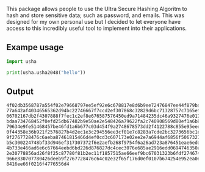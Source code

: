 This package allows people to use the Ultra Secure Hashing Algoritm to hash and store sensitive data; such as password, and emails. This was designed for my own personal use but I decided to let everyone have access to this incredibly useful tool to implement into their applications.

## Exampe usage
```python
import usha

print(usha.usha2048("hello"))
```

## Output
```
4f02db3568787a554f02e79668797ee5ef92e6c678817e8d6b9ee72476847ee44f879ba4687d52c84ecfc7c8645b61a0efdfe6d82fc536c64efce7b3e47
77a642af40346565362d94bc22746667f7ccd2ef307868c32829d6bc71328757c7165efd762b478853d944fcb22b7687d5ab4ebcce6972edffc646f01e5
06702167db2f4307888f7fec1c2ef8e676587576450ed9a71484235dc46a9327476e017ede0eaece36404cf2554ed2e516605efde56ed707c47764eeb86
bdaa734768452f0efd25db67482b9e50ae2e548426a79622fa2c740908569d80ef1a6b8886d5e96efdb26c678857dbdeed2c787ec5e6bcc4f01d9b5e45b
79634e9fe51468457be46fd1a6b677c03d454f9a2748678573dd2f4122788c855e95eee423b66c4b7ad56e81e73877037ee6ead807c636656edd6edb97b
0f44358e36b921f2576827b4d2ec1e3c294556ee3cf01e7c8283a7cde2bc3273656bc1ec5eae02741b52555cfebcf27b5f5a10ac56ede872f7724cec2eb
9f2767728476c6aeba87461815466d4ef0cd3c607173e02ee2e7a6944af6856f506732747d38c38bc8e3b685dd6e956f90df48707f7cd66ef6e6c474736
b5c300224748bf33d946ef317307372f6e2aefb268f9754f6a26ad723a876451eae6edda6c878435b4a2fa0273857857ce56e9727387404fee42ef86318
4b733e466ad6e6c67664eebd6bd226d876827dc4cec3076e685ae2916edd0694746350a40af51337bd33f6652eeea7384f705c56ef0326b237639c3f6fc
2e30778856ad26f8f25c87780f81b2ec11f1857515ae66eef9bc67031323b6fdf274674850e494a8323b466041e346f99674874833edeaecaa7c80b5edc
966e830707780426deeb9f2767728476c64c02e32f65f176d0ef0107b674254e952ea0e72698057ce52f0027368c777d652af9e72689757ec56e91c7187
8416ee66f0216f4776556d4
```